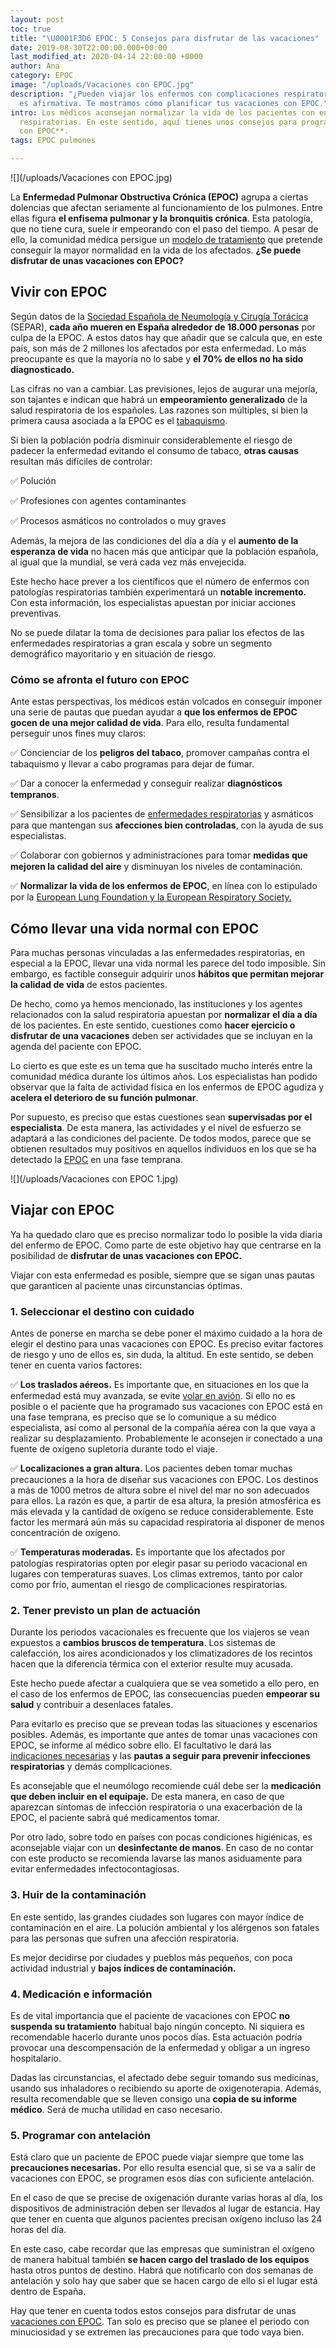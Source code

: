 ```yaml
---
layout: post
toc: true
title: "\U0001F3D6️ EPOC: 5 Consejos para disfrutar de las vacaciones"
date: 2019-08-30T22:00:00.000+00:00
last_modified_at: 2020-04-14 22:00:00 +0000
author: Ana
category: EPOC
image: "/uploads/Vacaciones con EPOC.jpg"
description: "¿Pueden viajar los enfermos con complicaciones respiratorias? La respuesta
  es afirmativa. Te mostramos cómo planificar tus vacaciones con EPOC."
intro: Los médicos aconsejan normalizar la vida de los pacientes con enfermedades
  respiratorias. En este sentido, aquí tienes unos consejos para programar tus **vacaciones
  con EPOC**.
tags: EPOC pulmones

---
```

![](/uploads/Vacaciones con EPOC.jpg)

La **Enfermedad Pulmonar Obstructiva Crónica (EPOC)** agrupa a ciertas dolencias que afectan seriamente al funcionamiento de los pulmones. Entre ellas figura **el enfisema pulmonar y la bronquitis crónica**. Esta patología, que no tiene cura, suele ir empeorando con el paso del tiempo. A pesar de ello, la comunidad médica persigue un [modelo de tratamiento](https://issuu.com/separ/docs/guia_gesepoc_2017) que pretende conseguir la mayor normalidad en la vida de los afectados. **¿Se puede disfrutar de unas vacaciones con EPOC?**

## Vivir con EPOC

Según datos de la [Sociedad Española de Neumología y Cirugía Torácica](https://www.separ.es/?q=node/627) (SEPAR), **cada año mueren en España alrededor de 18.000 personas** por culpa de la EPOC. A estos datos hay que añadir que se calcula que, en este país, son más de 2 millones los afectados por esta enfermedad. Lo más preocupante es que la mayoría no lo sabe y **el 70% de ellos no ha sido diagnosticado.**

Las cifras no van a cambiar. Las previsiones, lejos de augurar una mejoría, son tajantes e indican que habrá un **empeoramiento generalizado** de la salud respiratoria de los españoles. Las razones son múltiples, si bien la primera causa asociada a la EPOC es el [tabaquismo](https://www.kernpharma.com/es/blog/epoc-la-enfermedad-del-fumador).

Si bien la población podría disminuir considerablemente el riesgo de padecer la enfermedad evitando el consumo de tabaco, **otras causas** resultan más difíciles de controlar:

✅ Polución

✅ Profesiones con agentes contaminantes

✅ Procesos asmáticos no controlados o muy graves

Además, la mejora de las condiciones del día a día y el **aumento de la esperanza de vida** no hacen más que anticipar que la población española, al igual que la mundial, se verá cada vez más envejecida.

Este hecho hace prever a los científicos que el número de enfermos con patologías respiratorias también experimentará un **notable incremento.** Con esta información, los especialistas apuestan por iniciar acciones preventivas.

No se puede dilatar la toma de decisiones para paliar los efectos de las enfermedades respiratorias a gran escala y sobre un segmento demográfico mayoritario y en situación de riesgo.

### Cómo se afronta el futuro con EPOC

Ante estas perspectivas, los médicos están volcados en conseguir imponer una serie de pautas que puedan ayudar a **que los enfermos de EPOC gocen de una mejor calidad de vida**. Para ello, resulta fundamental perseguir unos fines muy claros:

✅ Concienciar de los **peligros del tabaco**, promover campañas contra el tabaquismo y llevar a cabo programas para dejar de fumar.

✅ Dar a conocer la enfermedad y conseguir realizar **diagnósticos tempranos**.

✅ Sensibilizar a los pacientes de [enfermedades respiratorias](https://zenseiapp.com/salud%20respiratoria/zensei-app-enfermedades-respiratorias/) y asmáticos para que mantengan sus **afecciones bien controladas**, con la ayuda de sus especialistas.

✅ Colaborar con gobiernos y administraciones para tomar **medidas que mejoren la calidad del aire** y disminuyan los niveles de contaminación.

✅ **Normalizar la vida de los enfermos de EPOC**, en línea con lo estipulado por la [European Lung Foundation y la European Respiratory Society.](https://www.europeanlung.org/assets/files/es/publications/well-with-copd-es.pdf)

## Cómo llevar una vida normal con EPOC

Para muchas personas vinculadas a las enfermedades respiratorias, en especial a la EPOC, llevar una vida normal les parece del todo imposible. Sin embargo, es factible conseguir adquirir unos **hábitos que permitan mejorar la calidad de vida** de estos pacientes.

De hecho, como ya hemos mencionado, las instituciones y los agentes relacionados con la salud respiratoria apuestan por **normalizar el día a día** de los pacientes. En este sentido, cuestiones como **hacer ejercicio o disfrutar de una vacaciones** deben ser actividades que se incluyan en la agenda del paciente con EPOC.

Lo cierto es que este es un tema que ha suscitado mucho interés entre la comunidad médica durante los últimos años. Los especialistas han podido observar que la falta de actividad física en los enfermos de EPOC agudiza y **acelera el deterioro de su función pulmonar**.

Por supuesto, es preciso que estas cuestiones sean **supervisadas por el especialista**. De esta manera, las actividades y el nivel de esfuerzo se adaptará a las condiciones del paciente. De todos modos, parece que se obtienen resultados muy positivos en aquellos individuos en los que se ha detectado la [EPOC](https://www.infobae.com/salud/2016/11/15/claves-para-entender-la-epoc-una-enfermedad-que-avanza-en-silencio/) en una fase temprana.

![](/uploads/Vacaciones con EPOC 1.jpg)

## Viajar con EPOC

Ya ha quedado claro que es preciso normalizar todo lo posible la vida diaria del enfermo de EPOC. Como parte de este objetivo hay que centrarse en la posibilidad de **disfrutar de unas vacaciones con EPOC.**

Viajar con esta enfermedad es posible, siempre que se sigan unas pautas que garanticen al paciente unas circunstancias óptimas.

### 1. Seleccionar el destino con cuidado

Antes de ponerse en marcha se debe poner el máximo cuidado a la hora de elegir el destino para unas vacaciones con EPOC. Es preciso evitar factores de riesgo y uno de ellos es, sin duda, la altitud. En este sentido, se deben tener en cuenta varios factores:

✅ **Los traslados aéreos.** Es importante que, en situaciones en los que la enfermedad está muy avanzada, se evite [volar en avión](https://www.in-pacient.es/question/puedo-viajar-en-avion-con-epoc/). Si ello no es posible o el paciente que ha programado sus vacaciones con EPOC está en una fase temprana, es preciso que se lo comunique a su médico especialista, así como al personal de la compañía aérea con la que vaya a realizar su desplazamiento. Probablemente le aconsejen ir conectado a una fuente de oxígeno supletoria durante todo el viaje.

✅ **Localizaciones a gran altura.** Los pacientes deben tomar muchas precauciones a la hora de diseñar sus vacaciones con EPOC. Los destinos a más de 1000 metros de altura sobre el nivel del mar no son adecuados para ellos. La razón es que, a partir de esa altura, la presión atmosférica es más elevada y la cantidad de oxígeno se reduce considerablemente. Este factor les mermará aún más su capacidad respiratoria al disponer de menos concentración de oxígeno.

✅ **Temperaturas moderadas.** Es importante que los afectados por patologías respiratorias opten por elegir pasar su periodo vacacional en lugares con temperaturas suaves. Los climas extremos, tanto por calor como por frío, aumentan el riesgo de complicaciones respiratorias.

### 2. Tener previsto un plan de actuación

Durante los periodos vacacionales es frecuente que los viajeros se vean expuestos a **cambios bruscos de temperatura**. Los sistemas de calefacción, los aires acondicionados y los climatizadores de los recintos hacen que la diferencia térmica con el exterior resulte muy acusada.

Este hecho puede afectar a cualquiera que se vea sometido a ello pero, en el caso de los enfermos de EPOC, las consecuencias pueden **empeorar su salud** y contribuir a desenlaces fatales.

Para evitarlo es preciso que se prevean todas las situaciones y escenarios posibles. Además, es importante que antes de tomar unas vacaciones con EPOC, se informe al médico sobre ello. El facultativo le dará las [indicaciones necesarias](https://www.hgc.es/es/pacientes-visitantes/consejos-salud/respiratorio/epoc) y las **pautas a seguir para prevenir infecciones respiratorias** y demás complicaciones.

Es aconsejable que el neumólogo recomiende cuál debe ser la **medicación que deben incluir en el equipaje.** De esta manera, en caso de que aparezcan síntomas de infección respiratoria o una exacerbación de la EPOC, el paciente sabrá qué medicamentos tomar.

Por otro lado, sobre todo en países con pocas condiciones higiénicas, es aconsejable viajar con un **desinfectante de manos**. En caso de no contar con este producto se recomienda lavarse las manos asiduamente para evitar enfermedades infectocontagiosas.

### 3. Huir de la contaminación

En este sentido, las grandes ciudades son lugares con mayor índice de contaminación en el aire. La polución ambiental y los alérgenos son fatales para las personas que sufren una afección respiratoria.

Es mejor decidirse por ciudades y pueblos más pequeños, con poca actividad industrial y **bajos índices de contaminación.**

### 4. Medicación e información

Es de vital importancia que el paciente de vacaciones con EPOC **no suspenda su tratamiento** habitual bajo ningún concepto. Ni siquiera es recomendable hacerlo durante unos pocos días. Esta actuación podría provocar una descompensación de la enfermedad y obligar a un ingreso hospitalario.

Dadas las circunstancias, el afectado debe seguir tomando sus medicinas, usando sus inhaladores o recibiendo su aporte de oxigenoterapia. Además, resulta recomendable que se lleven consigo una **copia de su informe médico**. Será de mucha utilidad en caso necesario.

### 5. Programar con antelación

Está claro que un paciente de EPOC puede viajar siempre que tome las **precauciones necesarias.** Por ello resulta esencial que, si se va a salir de vacaciones con EPOC, se programen esos días con suficiente antelación.

En el caso de que se precise de oxigenación durante varias horas al día, los dispositivos de administración deben ser llevados al lugar de estancia. Hay que tener en cuenta que algunos pacientes precisan oxígeno incluso las 24 horas del día.

En este caso, cabe recordar que las empresas que suministran el oxígeno de manera habitual también **se hacen cargo del traslado de los equipos** hasta otros puntos de destino. Habrá que notificarlo con dos semanas de antelación y solo hay que saber que se hacen cargo de ello si el lugar está dentro de España.

Hay que tener en cuenta todos estos consejos para disfrutar de unas [vacaciones con EPOC](https://www.eldiario.es/edcreativo/diario-salud/vida-sana/cosas-debes-tener-cuenta-EPOC-vacaciones_0_921108362.html). Tan solo es preciso que se planee el periodo con minuciosidad y se extremen las precauciones para que todo vaya bien.
